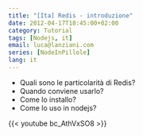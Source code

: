 ```yaml
---
title: "[Ita] Redis - introduzione"
date: 2012-04-17T18:45:00+02:00
category: Tutorial
tags: [Nodejs, it]
email: luca@lanziani.com
series: [NodeInPillole]
lang: it
---
```


- Quali sono le particolarità di Redis?
- Quando conviene usarlo?
- Come lo installo?
- Come lo uso in nodejs?

<!--more-->

{{<  youtube bc_AthVxSO8 >}}
<br/>
